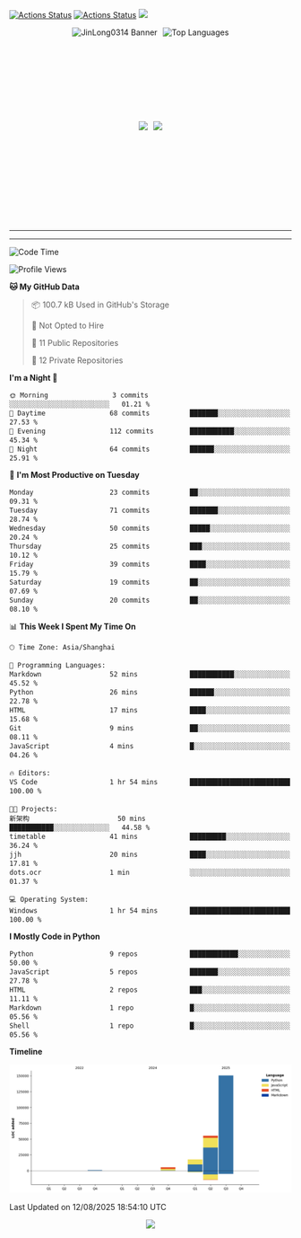 [![Actions Status](https://github.com/JinLong0314/JinLong0314/workflows/wakatime-stats/badge.svg)](https://github.com/JinLong0314/JinLong0314/actions)
[![Actions Status](https://github.com/JinLong0314/JinLong0314/workflows/update-gh-activity-new/badge.svg)](https://github.com/JinLong0314/JinLong0314/actions)
![](https://visitor-badge-deno.deno.dev/JinLong0314.JinLong0314.svg)
<br>
 
<div align="center" style="display: flex; justify-content: center; align-items: center; gap: 10px;">
  <img src="https://socialify.git.ci/JinLong0314/JinLong0314/image?custom_language=Python&font=Inter&language=1&name=1&pattern=Plus" alt="JinLong0314 Banner" height="150"/>
  <img src="https://github-readme-stats.vercel.app/api/top-langs/?username=JinLong0314&hide_border=true" alt="Top Languages" height="150"/>
</div>

<br>

<div align="center" style="display: flex; justify-content: center; align-items: center; gap: 10px;">
  <img src="https://spotify-github-profile.kittinanx.com/api/view?uid=31afscsa66thkz2rxnganseg5i3a&cover_image=true&theme=default&show_offline=false&background_color=121212&interchange=true&bar_color=53b14f&bar_color_cover=true"  height="180"/>
  <img src="https://spotify-recently-played-readme.vercel.app/api?user=31afscsa66thkz2rxnganseg5i3a&count=5&width=600" height="180"/>
</div>


---

<!--START_SECTION:activity-->

<!--END_SECTION:activity-->

---

<!--START_SECTION:waka-->
![Code Time](http://img.shields.io/badge/Code%20Time-25%20hrs%2059%20mins-blue)

![Profile Views](http://img.shields.io/badge/Profile%20Views-0-blue)

**🐱 My GitHub Data** 

> 📦 100.7 kB Used in GitHub's Storage 
 > 
> 🚫 Not Opted to Hire
 > 
> 📜 11 Public Repositories 
 > 
> 🔑 12 Private Repositories 
 > 
**I'm a Night 🦉** 

```text
🌞 Morning                3 commits           ░░░░░░░░░░░░░░░░░░░░░░░░░   01.21 % 
🌆 Daytime                68 commits          ███████░░░░░░░░░░░░░░░░░░   27.53 % 
🌃 Evening                112 commits         ███████████░░░░░░░░░░░░░░   45.34 % 
🌙 Night                  64 commits          ██████░░░░░░░░░░░░░░░░░░░   25.91 % 
```
📅 **I'm Most Productive on Tuesday** 

```text
Monday                   23 commits          ██░░░░░░░░░░░░░░░░░░░░░░░   09.31 % 
Tuesday                  71 commits          ███████░░░░░░░░░░░░░░░░░░   28.74 % 
Wednesday                50 commits          █████░░░░░░░░░░░░░░░░░░░░   20.24 % 
Thursday                 25 commits          ███░░░░░░░░░░░░░░░░░░░░░░   10.12 % 
Friday                   39 commits          ████░░░░░░░░░░░░░░░░░░░░░   15.79 % 
Saturday                 19 commits          ██░░░░░░░░░░░░░░░░░░░░░░░   07.69 % 
Sunday                   20 commits          ██░░░░░░░░░░░░░░░░░░░░░░░   08.10 % 
```


📊 **This Week I Spent My Time On** 

```text
🕑︎ Time Zone: Asia/Shanghai

💬 Programming Languages: 
Markdown                 52 mins             ███████████░░░░░░░░░░░░░░   45.52 % 
Python                   26 mins             ██████░░░░░░░░░░░░░░░░░░░   22.78 % 
HTML                     17 mins             ████░░░░░░░░░░░░░░░░░░░░░   15.68 % 
Git                      9 mins              ██░░░░░░░░░░░░░░░░░░░░░░░   08.11 % 
JavaScript               4 mins              █░░░░░░░░░░░░░░░░░░░░░░░░   04.26 % 

🔥 Editors: 
VS Code                  1 hr 54 mins        █████████████████████████   100.00 % 

🐱‍💻 Projects: 
新架构                      50 mins             ███████████░░░░░░░░░░░░░░   44.58 % 
timetable                41 mins             █████████░░░░░░░░░░░░░░░░   36.24 % 
jjh                      20 mins             ████░░░░░░░░░░░░░░░░░░░░░   17.81 % 
dots.ocr                 1 min               ░░░░░░░░░░░░░░░░░░░░░░░░░   01.37 % 

💻 Operating System: 
Windows                  1 hr 54 mins        █████████████████████████   100.00 % 
```

**I Mostly Code in Python** 

```text
Python                   9 repos             ████████████░░░░░░░░░░░░░   50.00 % 
JavaScript               5 repos             ███████░░░░░░░░░░░░░░░░░░   27.78 % 
HTML                     2 repos             ███░░░░░░░░░░░░░░░░░░░░░░   11.11 % 
Markdown                 1 repo              █░░░░░░░░░░░░░░░░░░░░░░░░   05.56 % 
Shell                    1 repo              █░░░░░░░░░░░░░░░░░░░░░░░░   05.56 % 
```



**Timeline**

![Lines of Code chart](https://raw.githubusercontent.com/JinLong0314/JinLong0314/master/assets/bar_graph.png)


 Last Updated on 12/08/2025 18:54:10 UTC
<!--END_SECTION:waka-->



<p align="center">
  <img src="https://capsule-render.vercel.app/api?type=waving&color=gradient&height=60&section=footer"/>
</p>
